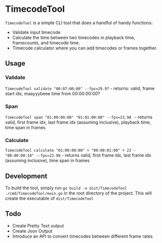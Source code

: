 # TimecodeTool

`TimecodeTool` is a simple CLI tool that does a handful of handy functions:
- Validate input timecode
- Calculate the time between two timecodes in playback time, framecounts, and timecode time.
- Timecode calculator where you can add timecodes or frames together.

## Usage

### Validate
`TimecodeTool validate "00:07:00;00" --fps=29.97` - returns: valid, frame start idx, maayyybeee time from 00:00:00:00?

### Span
`TimecodeTool span "01:00:00:00" "01:01:00:00" --fps=23.98 ` - returns valid, first frame idx, last frame idx (assuming inclusive), playback time, time span in frames

### Calculate
`TimecodeTool calculate "01:00:00:00" + "00:00:01:00" + 23 - "00:00:00:10" --fps=23.98` - returns valid, first frame idx, last frame idx (assuming inclusive), time span in frames

## Development

To build the tool, simply run `go build -o dist/TimecodeTool ./cmd/TimecodeTool/main.go` in the root directory of the project. This will create the executable of `dist/TimecodeTool`

## Todo

- Create Pretty Text output
- Create Json Output
- Introduce an API to convert timecodes between different frame rates